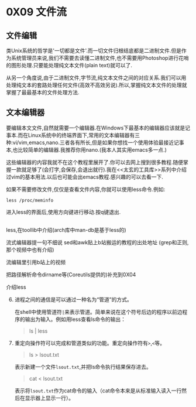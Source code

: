 # 0X09 文件流

## 文件编辑

类Unix系统的哲学是'一切都是文件'.而一切文件归根结底都是二进制文件.但是作为系统管理员来说,我们不需要去读懂二进制文件,也不需要用Photoshop进行花哨的图形处理.只要能处理纯文本文件(plain text)就可以了.

从另一个角度说,由于二进制文件,字节流,纯文本文件之间的对应关系.我们可以用处理纯文本的套路处理任何文件(高效不高效另说).所以,掌握纯文本文件的处理就掌握了最最基本的文件处理方法.

## 文本编辑器

要编辑本文文件,自然就需要一个编辑器.在Windows下最基本的编辑器应该就是记事本.而在Linux系统中的终端界面下,常用的文本编辑器有三种:vi/vim,emacs,nano.三者各有所长,但是如果你想找一个使用体验最接近记事本,也比较简单的编辑器.我推荐你用nano.(我本人其实用emacs多一点.)

这些编辑器的内容我就不在这个教程里展开了.你可以去网上搜到很多教程.随便掌握一款就足够了(会打字,会保存,会退出就行).我在<<太玄的工具库>>系列中介绍过vim的基本用法.以后也可能会出emacs教程.感兴趣的可以去看一下.

如果不需要修改文件,仅仅是查看文件内容,你就可以使用less命令.例如:

```shell
less /proc/meminfo
```

进入less的界面后,使用方向键进行移动.按q键退出.

## 



less,在toollib中介绍(arch库中man-db是基于less的)


流式编辑器提一句不细说
sed和awk贴上b站搬运的教程的出处地址
(grep和正则,那个视频中也有介绍)

流编辑里引用b站上的视频

把路径解析命令dirname等(Coreutils提供的)补充到0X04


介绍less



6. 进程之间的通信是可以通过一种名为“管道”的方式。

    在shell中使用管道符`|`来表示管道。简单来说在这个符号后边的程序以前边程序的输出为输入。例如用less查看ls命令的输出：

    >ls | less

7.  重定向操作符可以完成和管道类似的功能。重定向操作符有`>`,`<`等。

    >ls > lsout.txt

    表示新建一个文件`lsout.txt`,并把ls命令执行结果保存进去。

    >cat < lsout.txt

    表示将`lsout.txt`作为cat命令的输入（cat命令本来是从标准输入读入一行然后在显示器上显示一行）。



